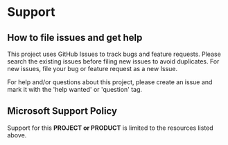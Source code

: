 # Support

## How to file issues and get help

This project uses GitHub Issues to track bugs and feature requests. Please search the existing
issues before filing new issues to avoid duplicates. For new issues, file your bug or
feature request as a new Issue.

For help and/or questions about this project, please create an issue and mark it with the 'help wanted' or 'question' tag.

## Microsoft Support Policy

Support for this **PROJECT or PRODUCT** is limited to the resources listed above.
